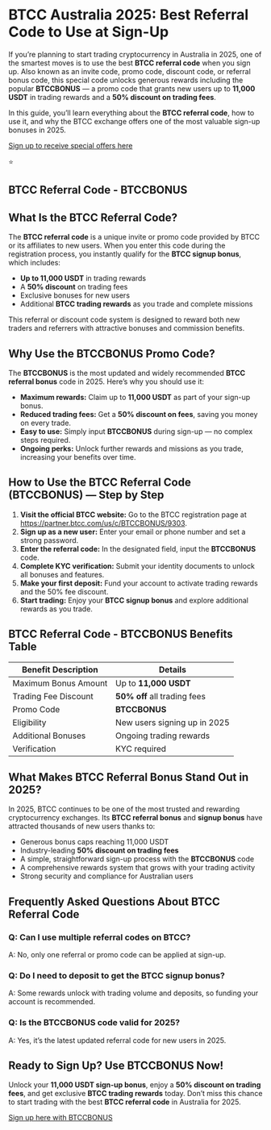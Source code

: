 
<h1>BTCC Australia 2025: Best Referral Code to Use at Sign-Up</h1>
<p>If you’re planning to start trading cryptocurrency in Australia in 2025, one of the smartest moves is to use the best <strong>BTCC referral code</strong> when you sign up. Also known as an invite code, promo code, discount code, or referral bonus code, this special code unlocks generous rewards including the popular <strong>BTCCBONUS</strong> — a promo code that grants new users up to <strong>11,000 USDT</strong> in trading rewards and a <strong>50% discount on trading fees</strong>.</p>
<p>In this guide, you’ll learn everything about the <strong>BTCC referral code</strong>, how to use it, and why the BTCC exchange offers one of the most valuable sign-up bonuses in 2025.</p>
<p><a href="https://partner.btcc.com/us/c/BTCCBONUS/9303" target="_blank">Sign up to receive special offers here</a></p

<img src="https://images.mirror-media.xyz/publication-images/Poz8BlB9BgSoA-3eFI7xG.png?height=500&amp;width=1000" decoding="async" data-nimg="fill" class="css-xah9so" style="position: absolute; inset: 0px; box-sizing: border-box; padding: 0px; border: none; margin: auto; display: block; width: 0px; height: 0px; min-width: 100%; max-width: 100%; min-height: 100%; max-height: 100%;">⭐ 
<h2>BTCC Referral Code - BTCCBONUS</h2>
<h2>What Is the BTCC Referral Code?</h2>
<p>The <strong>BTCC referral code</strong> is a unique invite or promo code provided by BTCC or its affiliates to new users. When you enter this code during the registration process, you instantly qualify for the <strong>BTCC signup bonus</strong>, which includes:</p>
<ul>
<li><strong>Up to 11,000 USDT</strong> in trading rewards</li>
<li>A <strong>50% discount</strong> on trading fees</li>
<li>Exclusive bonuses for new users</li>
<li>Additional <strong>BTCC trading rewards</strong> as you trade and complete missions</li>
</ul>
<p>This referral or discount code system is designed to reward both new traders and referrers with attractive bonuses and commission benefits.</p>
<h2>Why Use the BTCCBONUS Promo Code?</h2>
<p>The <strong>BTCCBONUS</strong> is the most updated and widely recommended <strong>BTCC referral bonus</strong> code in 2025. Here’s why you should use it:</p>
<ul>
<li><strong>Maximum rewards:</strong> Claim up to <strong>11,000 USDT</strong> as part of your sign-up bonus.</li>
<li><strong>Reduced trading fees:</strong> Get a <strong>50% discount on fees</strong>, saving you money on every trade.</li>
<li><strong>Easy to use:</strong> Simply input <strong>BTCCBONUS</strong> during sign-up — no complex steps required.</li>
<li><strong>Ongoing perks:</strong> Unlock further rewards and missions as you trade, increasing your benefits over time.</li>
</ul>
<h2>How to Use the BTCC Referral Code (BTCCBONUS) — Step by Step</h2>
<ol>
<li><strong>Visit the official BTCC website:</strong> Go to the BTCC registration page at <a href="https://partner.btcc.com/us/c/BTCCBONUS/9303" target="_blank" rel="noopener noreferrer">https://partner.btcc.com/us/c/BTCCBONUS/9303</a>.</li>
<li><strong>Sign up as a new user:</strong> Enter your email or phone number and set a strong password.</li>
<li><strong>Enter the referral code:</strong> In the designated field, input the <strong>BTCCBONUS</strong> code.</li>
<li><strong>Complete KYC verification:</strong> Submit your identity documents to unlock all bonuses and features.</li>
<li><strong>Make your first deposit:</strong> Fund your account to activate trading rewards and the 50% fee discount.</li>
<li><strong>Start trading:</strong> Enjoy your <strong>BTCC signup bonus</strong> and explore additional rewards as you trade.</li>
</ol>
<h2>BTCC Referral Code - BTCCBONUS Benefits Table</h2>
<table>
<thead>
<tr>
<th>Benefit Description</th>
<th>Details</th>
</tr>
</thead>
<tbody>
<tr>
<td>Maximum Bonus Amount</td>
<td>Up to <strong>11,000 USDT</strong></td>
</tr>
<tr>
<td>Trading Fee Discount</td>
<td><strong>50% off</strong> all trading fees</td>
</tr>
<tr>
<td>Promo Code</td>
<td><strong>BTCCBONUS</strong></td>
</tr>
<tr>
<td>Eligibility</td>
<td>New users signing up in 2025</td>
</tr>
<tr>
<td>Additional Bonuses</td>
<td>Ongoing trading rewards</td>
</tr>
<tr>
<td>Verification</td>
<td>KYC required</td>
</tr>
</tbody>
</table>
<h2>What Makes BTCC Referral Bonus Stand Out in 2025?</h2>
<p>In 2025, BTCC continues to be one of the most trusted and rewarding cryptocurrency exchanges. Its <strong>BTCC referral bonus</strong> and <strong>signup bonus</strong> have attracted thousands of new users thanks to:</p>
<ul>
<li>Generous bonus caps reaching 11,000 USDT</li>
<li>Industry-leading <strong>50% discount on trading fees</strong></li>
<li>A simple, straightforward sign-up process with the <strong>BTCCBONUS</strong> code</li>
<li>A comprehensive rewards system that grows with your trading activity</li>
<li>Strong security and compliance for Australian users</li>
</ul>
<h2>Frequently Asked Questions About BTCC Referral Code</h2>
<h3>Q: Can I use multiple referral codes on BTCC?</h3>
<p>A: No, only one referral or promo code can be applied at sign-up.</p>
<h3>Q: Do I need to deposit to get the BTCC signup bonus?</h3>
<p>A: Some rewards unlock with trading volume and deposits, so funding your account is recommended.</p>
<h3>Q: Is the BTCCBONUS code valid for 2025?</h3>
<p>A: Yes, it’s the latest updated referral code for new users in 2025.</p>
<h2>Ready to Sign Up? Use BTCCBONUS Now!</h2>
<p>Unlock your <strong>11,000 USDT sign-up bonus</strong>, enjoy a <strong>50% discount on trading fees</strong>, and get exclusive <strong>BTCC trading rewards</strong> today. Don’t miss this chance to start trading with the best <strong>BTCC referral code</strong> in Australia for 2025.</p>
<a href="https://partner.btcc.com/us/c/BTCCBONUS/9303" target="_blank" rel="noopener noreferrer" class="cta-button">Sign up here with BTCCBONUS</a>
</body>
</html>
